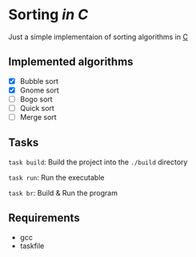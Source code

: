 # Sorting _in C_

Just a simple implementaion of sorting algorithms in [C](<https://en.wikipedia.org/wiki/C_(programming_language)>)

## Implemented algorithms

- [x] Bubble sort
- [x] Gnome sort
- [ ] Bogo sort
- [ ] Quick sort
- [ ] Merge sort

## Tasks

`task build`:
Build the project into the `./build` directory

`task run`:
Run the executable

`task br`:
Build & Run the program

## Requirements

- gcc
- taskfile
